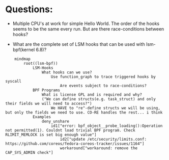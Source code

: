 # Questions:
* Multiple CPU's at work for simple Hello World. The order of the hooks seems to be the same every run. But are there race-conditions between hooks?

* What are the complete set of LSM hooks that can be used with lsm-bpf(kernel 6.8)?

``` mermaid
    mindmap
        root((lsm-bpf))
            LSM-Hooks
                What hooks can we use?
                    Use function_graph to trace triggered hooks by syscall
                        Are events subject to race-conditions?
            BPF Programs
                What is license GPL and is required and why?
                ("We can define structs(e.g. task_struct) and only their fields we will need to access?")
                    We HAVE to "re"-define structs we will be using, but only the fields we need to use. CO-RE handles the rest... i think
            Examples
                deny_unshare
                    id1["error: bpf_object__probe_loading():Operation not permitted(1). Couldnt load trivial BPF program. Check RLIMIT_MEMLOCK is set big enough value"]
                        id2["update /etc/security/limits.conf: https://github.com/coreos/fedora-coreos-tracker/issues/1164"]
                        workaround["workaround: remove the CAP_SYS_ADMIN check"]

```